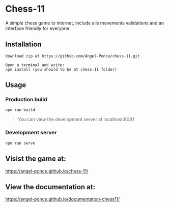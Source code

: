 # Chess-11

A simple chess game to internet, include alls movements validations and an interface friendly for everyone.

## Installation

    download zip at https://github.com/Angel-Ponce/chess-11.git

    Open a terminal and write:
    npm install (you should to be at chess-11 folder)

## Usage

### Production build

    npm run build

> You can view the development server at localhost:8081

### Development server

    npm run serve

## Visist the game at:
https://angel-ponce.github.io/chess-11/

## View the documentation at:
https://angel-ponce.github.io/documentation-chess11/